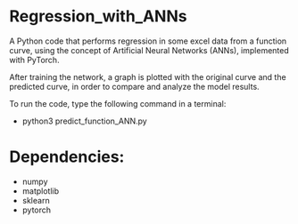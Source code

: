 # Regression_with_ANNs

A Python code that performs regression in some excel data from a function curve, using the concept of Artificial Neural Networks (ANNs), implemented with PyTorch.

After training the network, a graph is plotted with the original curve and the predicted curve, in order to compare and analyze the model results.

To run the code, type the following command in a terminal:
- python3 predict_function_ANN.py

# Dependencies:
- numpy
- matplotlib
- sklearn
- pytorch
